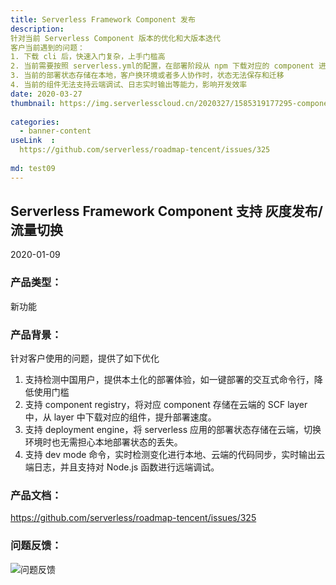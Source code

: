 ```yaml
---
title: Serverless Framework Component 发布
description: 
针对当前 Serverless Component 版本的优化和大版本迭代
客户当前遇到的问题：
1. 下载 cli 后，快速入门复杂，上手门槛高
2. 当前需要按照 serverless.yml的配置，在部署阶段从 npm 下载对应的 component 进行部署，影响部署效率
3. 当前的部署状态存储在本地，客户换环境或者多人协作时，状态无法保存和迁移
4. 当前的组件无法支持云端调试、日志实时输出等能力，影响开发效率
date: 2020-03-27
thumbnail: https://img.serverlesscloud.cn/2020327/1585319177295-component-framework.png
 
categories:
  - banner-content
useLink  : 
  https://github.com/serverless/roadmap-tencent/issues/325 
  
md: test09
---
```

## **Serverless Framework Component 支持 灰度发布/流量切换**

2020-01-09

### **产品类型**：
新功能

### **产品背景**：
针对客户使用的问题，提供了如下优化
1. 支持检测中国用户，提供本土化的部署体验，如一键部署的交互式命令行，降低使用门槛
2. 支持 component registry，将对应 component 存储在云端的 SCF layer 中，从 layer 中下载对应的组件，提升部署速度。
3. 支持 deployment engine，将 serverless 应用的部署状态存储在云端，切换环境时也无需担心本地部署状态的丢失。
4. 支持 dev mode 命令，实时检测变化进行本地、云端的代码同步，实时输出云端日志，并且支持对 Node.js 函数进行远端调试。

### **产品文档**：
https://github.com/serverless/roadmap-tencent/issues/325

### 问题反馈：

![问题反馈](https://img.serverlesscloud.cn/2020327/1585301778751-1577362754931-egg.png )


